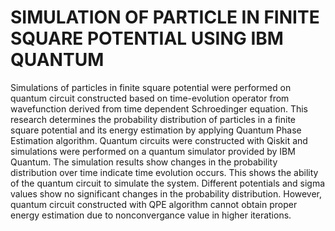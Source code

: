 # SIMULATION OF PARTICLE IN FINITE SQUARE POTENTIAL USING IBM QUANTUM

Simulations of particles in finite square potential were performed on quantum circuit constructed based on time-evolution operator from wavefunction derived from time dependent Schroedinger equation. 
This research determines the probability distribution of particles in a finite square potential and its energy estimation by applying Quantum Phase Estimation algorithm. Quantum circuits were constructed with Qiskit and simulations were performed on a quantum simulator provided by IBM Quantum. 
The simulation results show changes in the probability distribution over time indicate time evolution occurs. This shows the ability of the quantum circuit to simulate the system. Different potentials and sigma values show no significant changes in the probability distribution. However, quantum circuit constructed with QPE algorithm cannot obtain proper energy estimation due to nonconvergance value in higher iterations.
